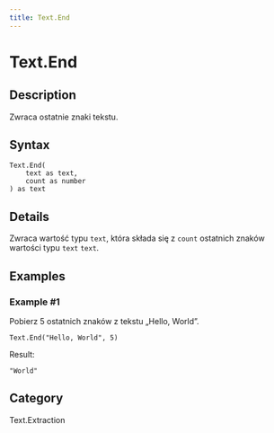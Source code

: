 ```yaml
---
title: Text.End
---
```


# Text.End


## Description

Zwraca ostatnie znaki tekstu.


## Syntax

```powerquery
Text.End(
    text as text,
    count as number
) as text
```


## Details

Zwraca wartość typu <code>text</code>, która składa się z <code>count</code> ostatnich znaków wartości typu <code>text</code> <code>text</code>.


## Examples

### Example #1 
Pobierz 5 ostatnich znaków z tekstu „Hello, World”.
```powerquery
Text.End("Hello, World", 5)
```

Result: 
```powerquery
"World"
```




## Category
Text.Extraction
